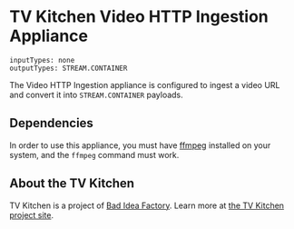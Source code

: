 # TV Kitchen Video HTTP Ingestion Appliance

```
inputTypes: none
outputTypes: STREAM.CONTAINER
```

The Video HTTP Ingestion appliance is configured to ingest a video URL and convert it into `STREAM.CONTAINER` payloads.

## Dependencies

In order to use this appliance, you must have [ffmpeg](https://www.ffmpeg.org/) installed on your system, and the `ffmpeg` command must work.

## About the TV Kitchen

TV Kitchen is a project of [Bad Idea Factory](https://biffud.com).  Learn more at [the TV Kitchen project site](https://tv.kitchen).

